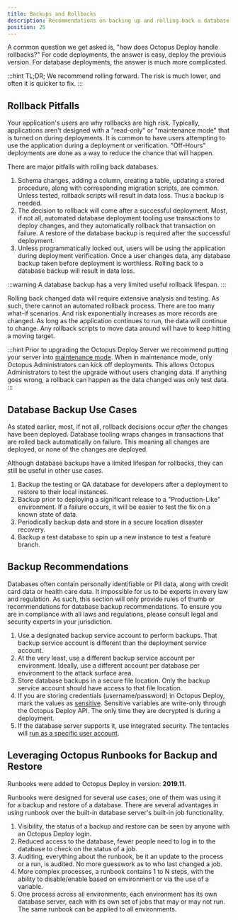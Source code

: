 ```yaml
---
title: Backups and Rollbacks
description: Recommendations on backing up and rolling back a database during a failed deployment.
position: 25
---
```


A common question we get asked is, "how does Octopus Deploy handle rollbacks?"  For code deployments, the answer is easy, deploy the previous version.  For database deployments, the answer is much more complicated.

:::hint
TL;DR; We recommend rolling forward.  The risk is much lower, and often it is quicker to fix.
:::

## Rollback Pitfalls

Your application's users are why rollbacks are high risk.  Typically, applications aren't designed with a "read-only" or "maintenance mode" that is turned on during deployments.  It is common to have users attempting to use the application during a deployment or verification.  "Off-Hours" deployments are done as a way to reduce the chance that will happen. 

There are major pitfalls with rolling back databases.
1) Schema changes, adding a column, creating a table, updating a stored procedure, along with corresponding migration scripts, are common.  Unless tested, rollback scripts will result in data loss.  Thus a backup is needed.
2) The decision to rollback will come after a successful deployment.  Most, if not all, automated database deployment tooling use transactions to deploy changes, and they automatically rollback that transaction on failure.  A restore of the database backup is required after the successful deployment.  
3) Unless programmatically locked out, users will be using the application during deployment verification.  Once a user changes data, any database backup taken before deployment is worthless.  Rolling back to a database backup will result in data loss.

:::warning
A database backup has a very limited useful rollback lifespan.
:::

Rolling back changed data will require extensive analysis and testing.  As such, there cannot an automated rollback process.  There are too many what-if scenarios.  And risk exponentially increases as more records are changed.  As long as the application continues to run, the data will continue to change.  Any rollback scripts to move data around will have to keep hitting a moving target. 

:::hint
Prior to upgrading the Octopus Deploy Server we recommend putting your server into [maintenance mode](/docs/administration/managing-infrastructure/maintenance-mode.md).  When in maintenance mode, only Octopus Administrators can kick off deployments.  This allows Octopus Administrators to test the upgrade without users changing data.  If anything goes wrong, a rollback can happen as the data changed was only test data.
:::

## Database Backup Use Cases

As stated earlier, most, if not all, rollback decisions occur _after_ the changes have been deployed.  Database tooling wraps changes in transactions that are rolled back automatically on failure. This meaning all changes are deployed, or none of the changes are deployed.  

Although database backups have a limited lifespan for rollbacks, they can still be useful in other use cases.  

1) Backup the testing or QA database for developers after a deployment to restore to their local instances.
2) Backup prior to deploying a significant release to a "Production-Like" environment.  If a failure occurs, it will be easier to test the fix on a known state of data.
3) Periodically backup data and store in a secure location disaster recovery.
4) Backup a test database to spin up a new instance to test a feature branch.

## Backup Recommendations

Databases often contain personally identifiable or PII data, along with credit card data or health care data.  It impossible for us to be experts in every law and regulation.  As such, this section will only provide rules of thumb or recommendations for database backup recommendations.  To ensure you are in compliance with all laws and regulations, please consult legal and security experts in your jurisdiction.

1) Use a designated backup service account to perform backups.  That backup service account is different than the deployment service account.
2) At the very least, use a different backup service account per environment.  Ideally, use a different account per database per environment to the attack surface area.
3) Store database backups in a secure file location.  Only the backup service account should have access to that file location.  
4) If you are storing credentials (username/password) in Octopus Deploy, mark the values as [sensitive](/docs/projects/variables/sensitive-variables.md).  Sensitive variables are write-only through the Octopus Deploy API.  The only time they are decrypted is during a deployment.
5) If the database server supports it, use integrated security.  The tentacles will [run as a specific user account](/docs/infrastructure/deployment-targets/windows-targets/running-tentacle-under-a-specific-user-account.md).  

## Leveraging Octopus Runbooks for Backup and Restore

Runbooks were added to Octopus Deploy in version: **2019.11**.

Runbooks were designed for several use cases; one of them was using it for a backup and restore of a database.  There are several advantages in using runbook over the built-in database server's built-in job functionality.

1) Visibility, the status of a backup and restore can be seen by anyone with an Octopus Deploy login.  
2) Reduced access to the database, fewer people need to log in to the database to check on the status of a job.
3) Auditing, everything about the runbook, be it an update to the process or a run, is audited.  No more guesswork as to who last changed a job.
4) More complex processes, a runbook contains 1 to N steps, with the ability to disable/enable based on environment or via the use of a variable.
5) One process across all environments, each environment has its own database server, each with its own set of jobs that may or may not run.  The same runbook can be applied to all environments.